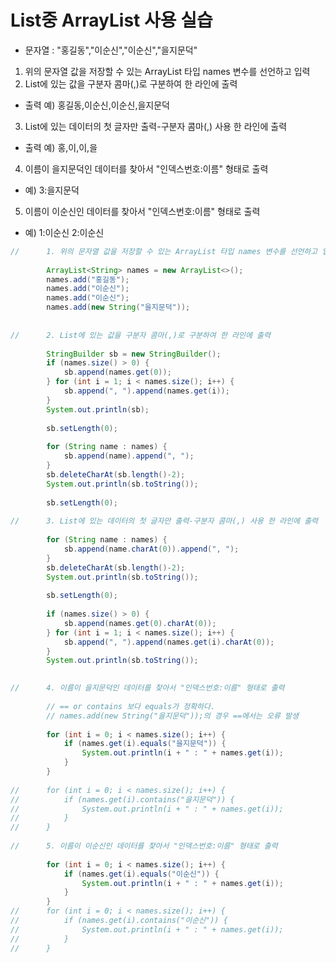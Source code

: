 # List중 ArrayList<String> 사용 실습

- 문자열 : "홍길동","이순신","이순신","을지문덕"
1. 위의 문자열 값을 저장할 수 있는 ArrayList 타입 names 변수를 선언하고 입력
2. List에 있는 값을 구분자 콤마(,)로 구분하여 한 라인에 출력
- 출력 예) 홍길동,이순신,이순신,을지문덕
3. List에 있는 데이터의 첫 글자만 출력-구분자 콤마(,) 사용 한 라인에 출력
- 출력 예) 홍,이,이,을
4. 이름이 을지문덕인 데이터를 찾아서 "인덱스번호:이름" 형태로 출력
- 예) 3:을지문덕
5. 이름이 이순신인 데이터를 찾아서 "인덱스번호:이름" 형태로 출력
- 예) 1:이순신 2:이순신

```java
//		1. 위의 문자열 값을 저장할 수 있는 ArrayList 타입 names 변수를 선언하고 입력
	
		ArrayList<String> names = new ArrayList<>();
		names.add("홍길동");
		names.add("이순신");
		names.add("이순신");
		names.add(new String("을지문덕"));
		
	
//		2. List에 있는 값을 구분자 콤마(,)로 구분하여 한 라인에 출력
	
		StringBuilder sb = new StringBuilder();
		if (names.size() > 0) {
			sb.append(names.get(0));
		} for (int i = 1; i < names.size(); i++) {
			sb.append(", ").append(names.get(i));
		}
		System.out.println(sb);
		
		sb.setLength(0);
								      
		for (String name : names) {
			sb.append(name).append(", ");
		}
		sb.deleteCharAt(sb.length()-2);
		System.out.println(sb.toString());
		
		sb.setLength(0);
		
//		3. List에 있는 데이터의 첫 글자만 출력-구분자 콤마(,) 사용 한 라인에 출력
		
		for (String name : names) {
			sb.append(name.charAt(0)).append(", ");
		}
		sb.deleteCharAt(sb.length()-2);
		System.out.println(sb.toString());
		
		sb.setLength(0);
								      
		if (names.size() > 0) {
			sb.append(names.get(0).charAt(0));
		} for (int i = 1; i < names.size(); i++) {
			sb.append(", ").append(names.get(i).charAt(0));
		}
		System.out.println(sb.toString());

		
//		4. 이름이 을지문덕인 데이터를 찾아서 "인덱스번호:이름" 형태로 출력
						   
		// == or contains 보다 equals가 정확하다.
		// names.add(new String("을지문덕"));의 경우 ==에서는 오류 발생
					
		for (int i = 0; i < names.size(); i++) {
			if (names.get(i).equals("을지문덕")) {
				System.out.println(i + " : " + names.get(i));
			} 
		}
	
//		for (int i = 0; i < names.size(); i++) {
//			if (names.get(i).contains("을지문덕")) {
//				System.out.println(i + " : " + names.get(i));
//			}
//		}
	
//		5. 이름이 이순신인 데이터를 찾아서 "인덱스번호:이름" 형태로 출력
						 
		for (int i = 0; i < names.size(); i++) {
			if (names.get(i).equals("이순신")) {
				System.out.println(i + " : " + names.get(i));
			} 
		}
//		for (int i = 0; i < names.size(); i++) {
//			if (names.get(i).contains("이순신")) {
//				System.out.println(i + " : " + names.get(i));
//			}
//		}
```
